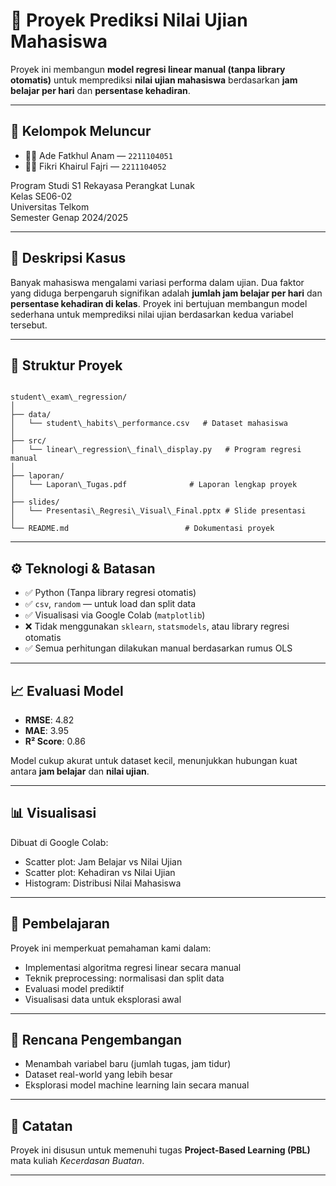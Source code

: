 
# 📘 Proyek Prediksi Nilai Ujian Mahasiswa

Proyek ini membangun **model regresi linear manual (tanpa library otomatis)** untuk memprediksi **nilai ujian mahasiswa** berdasarkan **jam belajar per hari** dan **persentase kehadiran**.

---

## 👥 Kelompok Meluncur

- 🧑‍💻 Ade Fatkhul Anam — `2211104051`  
- 🧑‍💻 Fikri Khairul Fajri — `2211104052`

Program Studi S1 Rekayasa Perangkat Lunak  
Kelas SE06-02  
Universitas Telkom  
Semester Genap 2024/2025

---

## 📝 Deskripsi Kasus

Banyak mahasiswa mengalami variasi performa dalam ujian. Dua faktor yang diduga berpengaruh signifikan adalah **jumlah jam belajar per hari** dan **persentase kehadiran di kelas**. Proyek ini bertujuan membangun model sederhana untuk memprediksi nilai ujian berdasarkan kedua variabel tersebut.

---

## 📁 Struktur Proyek

```

student\_exam\_regression/
│
├── data/
│   └── student\_habits\_performance.csv   # Dataset mahasiswa
│
├── src/
│   └── linear\_regression\_final\_display.py   # Program regresi manual
│
├── laporan/
│   └── Laporan\_Tugas.pdf              # Laporan lengkap proyek
│
├── slides/
│   └── Presentasi\_Regresi\_Visual\_Final.pptx # Slide presentasi
│
└── README.md                          # Dokumentasi proyek

```

---

## ⚙️ Teknologi & Batasan

- ✅ Python (Tanpa library regresi otomatis)
- ✅ `csv`, `random` — untuk load dan split data
- ✅ Visualisasi via Google Colab (`matplotlib`)
- ❌ Tidak menggunakan `sklearn`, `statsmodels`, atau library regresi otomatis
- ✅ Semua perhitungan dilakukan manual berdasarkan rumus OLS

---

## 📈 Evaluasi Model

- **RMSE**: 4.82  
- **MAE**: 3.95  
- **R² Score**: 0.86  

Model cukup akurat untuk dataset kecil, menunjukkan hubungan kuat antara **jam belajar** dan **nilai ujian**.

---

## 📊 Visualisasi

Dibuat di Google Colab:
- Scatter plot: Jam Belajar vs Nilai Ujian
- Scatter plot: Kehadiran vs Nilai Ujian
- Histogram: Distribusi Nilai Mahasiswa

---

## 🧠 Pembelajaran

Proyek ini memperkuat pemahaman kami dalam:
- Implementasi algoritma regresi linear secara manual
- Teknik preprocessing: normalisasi dan split data
- Evaluasi model prediktif
- Visualisasi data untuk eksplorasi awal

---

## 🚀 Rencana Pengembangan

- Menambah variabel baru (jumlah tugas, jam tidur)
- Dataset real-world yang lebih besar
- Eksplorasi model machine learning lain secara manual

---

## 📌 Catatan

Proyek ini disusun untuk memenuhi tugas **Project-Based Learning (PBL)** mata kuliah *Kecerdasan Buatan*.

---
